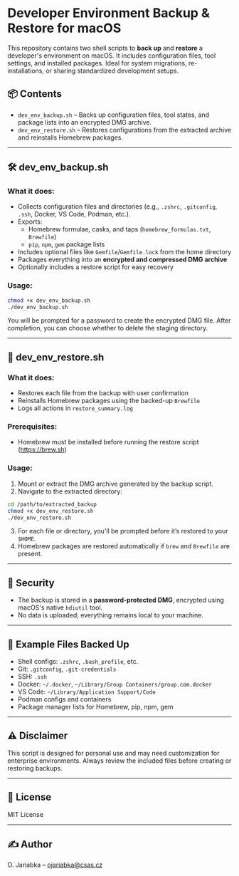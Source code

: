 # Developer Environment Backup & Restore for macOS

This repository contains two shell scripts to **back up** and **restore** a developer's environment on macOS. It includes configuration files, tool settings, and installed packages. Ideal for system migrations, re-installations, or sharing standardized development setups.

## 📦 Contents

- `dev_env_backup.sh` – Backs up configuration files, tool states, and package lists into an encrypted DMG archive.
- `dev_env_restore.sh` – Restores configurations from the extracted archive and reinstalls Homebrew packages.

---

## 🛠️ dev_env_backup.sh

### What it does:

- Collects configuration files and directories (e.g., `.zshrc`, `.gitconfig`, `.ssh`, Docker, VS Code, Podman, etc.).
- Exports:
  - Homebrew formulae, casks, and taps (`homebrew_formulas.txt`, `Brewfile`)
  - `pip`, `npm`, `gem` package lists
- Includes optional files like `Gemfile`/`Gemfile.lock` from the home directory
- Packages everything into an **encrypted and compressed DMG archive**
- Optionally includes a restore script for easy recovery

### Usage:

```zsh
chmod +x dev_env_backup.sh
./dev_env_backup.sh
```

You will be prompted for a password to create the encrypted DMG file. After completion, you can choose whether to delete the staging directory.

---

## 🔁 dev_env_restore.sh

### What it does:

- Restores each file from the backup with user confirmation
- Reinstalls Homebrew packages using the backed-up `Brewfile`
- Logs all actions in `restore_summary.log`

### Prerequisites:

- Homebrew must be installed before running the restore script (https://brew.sh)

### Usage:

1. Mount or extract the DMG archive generated by the backup script.
2. Navigate to the extracted directory:

```zsh
cd /path/to/extracted_backup
chmod +x dev_env_restore.sh
./dev_env_restore.sh
```

3. For each file or directory, you'll be prompted before it’s restored to your `$HOME`.
4. Homebrew packages are restored automatically if `brew` and `Brewfile` are present.

---

## 🔐 Security

- The backup is stored in a **password-protected DMG**, encrypted using macOS's native `hdiutil` tool.
- No data is uploaded; everything remains local to your machine.

---

## 📁 Example Files Backed Up

- Shell configs: `.zshrc`, `.bash_profile`, etc.
- Git: `.gitconfig`, `.git-credentials`
- SSH: `.ssh`
- Docker: `~/.docker`, `~/Library/Group Containers/group.com.docker`
- VS Code: `~/Library/Application Support/Code`
- Podman configs and containers
- Package manager lists for Homebrew, pip, npm, gem

---

## ⚠️ Disclaimer

This script is designed for personal use and may need customization for enterprise environments. Always review the included files before creating or restoring backups.

---

## 📄 License

MIT License

---

## ✍️ Author

O. Jariabka – [ojariabka@csas.cz](mailto:ojariabka@csas.cz)
